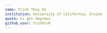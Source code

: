 ```yaml
---
name: Trinh Thuy Vo
institution: University of California, Irvine 
quote: Cs get degrees
github_user: trinhtv0
---
```

